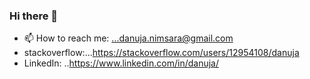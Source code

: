 ### Hi there 👋


<!--- 🔭 I’m currently working on ... 
- 🌱 I’m currently learning ... Spring Framework
- 👯 I’m looking to collaborate on ... Software Development Projects
- 🤔 I’m looking for help with ...
- 💬 Ask me about ... -->
- 📫 How to reach me: ...danuja.nimsara@gmail.com
-    stackoverflow:...https://stackoverflow.com/users/12954108/danuja
-    LinkedIn: ..https://www.linkedin.com/in/danuja/
<!--- 😄 Pronouns: ...
- ⚡ Fun fact: ... -->

